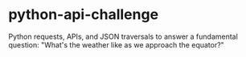 # python-api-challenge
Python requests, APIs, and JSON traversals to answer a fundamental question: "What's the weather like as we approach the equator?"
